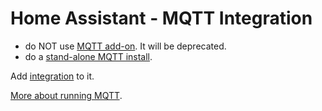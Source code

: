 # Home Assistant - MQTT Integration


* do NOT use
[MQTT add-on](https://github.com/home-assistant/addons/blob/master/mosquitto/DOCS.md).
It will be deprecated.
* do a [stand-alone MQTT install](/proxmox/mqtt.md).

Add [integration](https://www.home-assistant.io/integrations/mqtt/) to it.

[More about running MQTT](../mqtt.html).

